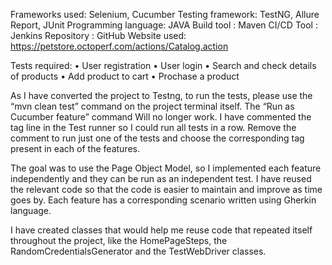 Frameworks used: Selenium, Cucumber
Testing framework: TestNG, Allure Report, JUnit
Programming language: JAVA
Build tool : Maven
CI/CD Tool : Jenkins
Repository : GitHub
Website used: https://petstore.octoperf.com/actions/Catalog.action

Tests required:
•	User registration
•	User login
•	Search and check details of products
•	Add product to cart
•	Prochase a product

As I have converted the project to Testng, to run the tests, please use the “mvn clean test” command on the project terminal itself. The “Run as Cucumber feature” command Will no longer work.
I have commented the tag line in the Test runner so I could run all tests in a row. Remove the comment to run just one of the tests and choose the corresponding tag present in each of the features.

The goal was to use the Page Object Model, so I implemented each feature independently and they can be run as an independent test. I have reused the relevant code so that the code is easier to maintain and improve as time goes by. Each feature has a corresponding scenario written using Gherkin language.

I have created classes that would help me reuse code that repeated itself throughout the project, like the HomePageSteps, the RandomCredentialsGenerator and the TestWebDriver classes.
